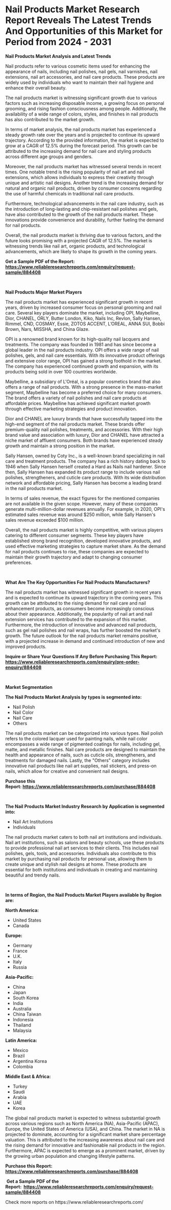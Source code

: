 <p><h1>Nail Products Market Research Report Reveals The Latest Trends And Opportunities of this Market for Period from 2024 - 2031</h1></p><p><strong>Nail Products Market Analysis and Latest Trends</strong></p>
<p><p>Nail products refer to various cosmetic items used for enhancing the appearance of nails, including nail polishes, nail gels, nail varnishes, nail extensions, nail art accessories, and nail care products. These products are widely used by individuals who want to maintain their nail hygiene and enhance their overall beauty.</p><p>The nail products market is witnessing significant growth due to various factors such as increasing disposable income, a growing focus on personal grooming, and rising fashion consciousness among people. Additionally, the availability of a wide range of colors, styles, and finishes in nail products has also contributed to the market growth.</p><p>In terms of market analysis, the nail products market has experienced a steady growth rate over the years and is projected to continue its upward trajectory. According to the provided information, the market is expected to grow at a CAGR of 12.5% during the forecast period. This growth can be attributed to the increasing demand for nail care and styling products across different age groups and genders.</p><p>Moreover, the nail products market has witnessed several trends in recent times. One notable trend is the rising popularity of nail art and nail extensions, which allows individuals to express their creativity through unique and artistic nail designs. Another trend is the increasing demand for natural and organic nail products, driven by consumer concerns regarding the use of harmful chemicals in traditional nail care products.</p><p>Furthermore, technological advancements in the nail care industry, such as the introduction of long-lasting and chip-resistant nail polishes and gels, have also contributed to the growth of the nail products market. These innovations provide convenience and durability, further fueling the demand for nail products.</p><p>Overall, the nail products market is thriving due to various factors, and the future looks promising with a projected CAGR of 12.5%. The market is witnessing trends like nail art, organic products, and technological advancements, which are likely to shape its growth in the coming years.</p></p>
<p><strong>Get a Sample PDF of the Report:&nbsp; <a href="https://www.reliableresearchreports.com/enquiry/request-sample/884408">https://www.reliableresearchreports.com/enquiry/request-sample/884408</a></strong></p>
<p>&nbsp;</p>
<p><strong>Nail Products Major Market Players</strong></p>
<p><p>The nail products market has experienced significant growth in recent years, driven by increased consumer focus on personal grooming and nail care. Several key players dominate the market, including OPI, Maybelline, Dior, CHANEL, ORLY, Butter London, Kiko, Nails Inc, Revlon, Sally Hansen, Rimmel, CND, COSMAY, Essie, ZOTOS ACCENT, L’OREAL, ANNA SUI, Bobbi Brown, Nars, MISSHA, and China Glaze. </p><p>OPI is a renowned brand known for its high-quality nail lacquers and treatments. The company was founded in 1981 and has since become a global leader in the nail products industry. OPI offers a wide range of nail polishes, gels, and nail care essentials. With its innovative product offerings and extensive color range, OPI has gained a strong foothold in the market. The company has experienced continued growth and expansion, with its products being sold in over 100 countries worldwide.</p><p>Maybelline, a subsidiary of L'Oréal, is a popular cosmetics brand that also offers a range of nail products. With a strong presence in the mass-market segment, Maybelline has become a preferred choice for many consumers. The brand offers a variety of nail polishes and nail care products at affordable prices. Maybelline has achieved significant market growth through effective marketing strategies and product innovation.</p><p>Dior and CHANEL are luxury brands that have successfully tapped into the high-end segment of the nail products market. These brands offer premium-quality nail polishes, treatments, and accessories. With their high brand value and association with luxury, Dior and CHANEL have attracted a niche market of affluent consumers. Both brands have experienced steady growth and maintain a strong position in the market.</p><p>Sally Hansen, owned by Coty Inc., is a well-known brand specializing in nail care and treatment products. The company has a rich history dating back to 1946 when Sally Hansen herself created a Hard as Nails nail hardener. Since then, Sally Hansen has expanded its product range to include various nail polishes, strengtheners, and cuticle care products. With its wide distribution network and affordable pricing, Sally Hansen has become a leading brand in the nail products market.</p><p>In terms of sales revenue, the exact figures for the mentioned companies are not available in the given scope. However, many of these companies generate multi-million-dollar revenues annually. For example, in 2020, OPI's estimated sales revenue was around $250 million, while Sally Hansen's sales revenue exceeded $100 million.</p><p>Overall, the nail products market is highly competitive, with various players catering to different consumer segments. These key players have established strong brand recognition, developed innovative products, and used effective marketing strategies to capture market share. As the demand for nail products continues to rise, these companies are expected to maintain their growth trajectory and adapt to changing consumer preferences.</p></p>
<p>&nbsp;</p>
<p><strong>What Are The Key Opportunities For Nail Products Manufacturers?</strong></p>
<p><p>The nail products market has witnessed significant growth in recent years and is expected to continue its upward trajectory in the coming years. This growth can be attributed to the rising demand for nail care and nail enhancement products, as consumers become increasingly conscious about their appearance. Additionally, the popularity of nail art and nail extension services has contributed to the expansion of this market. Furthermore, the introduction of innovative and advanced nail products, such as gel nail polishes and nail wraps, has further boosted the market's growth. The future outlook for the nail products market remains positive, with a projected increase in demand and continued introduction of new and improved products.</p></p>
<p><strong>Inquire or Share Your Questions If Any Before Purchasing This Report: <a href="https://www.reliableresearchreports.com/enquiry/pre-order-enquiry/884408">https://www.reliableresearchreports.com/enquiry/pre-order-enquiry/884408</a></strong></p>
<p>&nbsp;</p>
<p><strong>Market Segmentation</strong></p>
<p><strong>The Nail Products Market Analysis by types is segmented into:</strong></p>
<p><ul><li>Nail Polish</li><li>Nail Color</li><li>Nail Care</li><li>Others</li></ul></p>
<p><p>The nail products market can be categorized into various types. Nail polish refers to the colored lacquer used for painting nails, while nail color encompasses a wide range of pigmented coatings for nails, including gel, matte, and metallic finishes. Nail care products are designed to maintain the health and appearance of nails, such as cuticle oils, strengtheners, and treatments for damaged nails. Lastly, the "Others" category includes innovative nail products like nail art supplies, nail stickers, and press-on nails, which allow for creative and convenient nail designs.</p></p>
<p><strong>Purchase this Report:&nbsp;<a href="https://www.reliableresearchreports.com/purchase/884408">https://www.reliableresearchreports.com/purchase/884408</a></strong></p>
<p>&nbsp;</p>
<p><strong>The Nail Products Market Industry Research by Application is segmented into:</strong></p>
<p><ul><li>Nail Art Institutions</li><li>Individuals</li></ul></p>
<p><p>The nail products market caters to both nail art institutions and individuals. Nail art institutions, such as salons and beauty schools, use these products to provide professional nail art services to their clients. This includes nail polishes, gels, tools, and accessories. Individuals also contribute to this market by purchasing nail products for personal use, allowing them to create unique and stylish nail designs at home. These products are essential for both institutions and individuals in creating and maintaining beautiful and trendy nails.</p></p>
<p>&nbsp;</p>
<p><strong>In terms of Region, the Nail Products Market Players available by Region are:</strong></p>
<p>
    <p> <strong> North America: </strong>
        <ul>
            <li>United States</li>
            <li>Canada</li>
        </ul>
        </p> 
    <p> <strong> Europe: </strong>
        <ul>
            <li>Germany</li>
            <li>France</li>
            <li>U.K.</li>
            <li>Italy</li>
            <li>Russia</li>
        </ul>
        </p> 
    <p> <strong> Asia-Pacific: </strong>
        <ul>
            <li>China</li>
            <li>Japan</li>
            <li>South Korea</li>
            <li>India</li>
            <li>Australia</li>
            <li>China Taiwan</li>
            <li>Indonesia</li>
            <li>Thailand</li>
            <li>Malaysia</li>
        </ul>
        </p> 
    <p> <strong> Latin America: </strong>
        <ul>
            <li>Mexico</li>
            <li>Brazil</li>
            <li>Argentina Korea</li>
            <li>Colombia</li>
        </ul>
        </p> 
    <p> <strong> Middle East & Africa: </strong>
        <ul>
            <li>Turkey</li>
            <li>Saudi</li>
            <li>Arabia</li>
            <li>UAE</li>
            <li>Korea</li>
        </ul>
    </p>
    </p>
<p><p>The global nail products market is expected to witness substantial growth across various regions such as North America (NA), Asia-Pacific (APAC), Europe, the United States of America (USA), and China. The market in NA is projected to dominate, accounting for a significant market share percentage valuation. This is attributed to the increasing awareness about nail care and the rising demand for innovative and fashionable nail products in the region. Furthermore, APAC is expected to emerge as a prominent market, driven by the growing urban population and changing lifestyle patterns.</p></p>
<p><strong>Purchase this Report: <a href="https://www.reliableresearchreports.com/purchase/884408">https://www.reliableresearchreports.com/purchase/884408</a></strong></p>
<p>&nbsp;<strong>Get a Sample PDF of the Report:&nbsp;&nbsp;<a href="https://www.reliableresearchreports.com/enquiry/request-sample/884408">https://www.reliableresearchreports.com/enquiry/request-sample/884408</a></strong></p>
<p><strong></strong></p>
<p>Check more reports on https://www.reliableresearchreports.com/</p>
